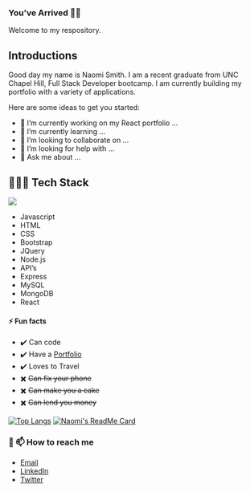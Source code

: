 
### You've Arrived 👋🏾
<p> Welcome to my respository.<p>

 ## Introductions
  <p> Good day my name is Naomi Smith. I am a recent graduate from UNC Chapel Hill, Full Stack Developer bootcamp. I am currently building my portfolio with a variety of applications. 

Here are some ideas to get you started:

- 🔭 I’m currently working on my React portfolio ...
- 🌱 I’m currently learning ...
- 👯 I’m looking to collaborate on ...
- 🤔 I’m looking for help with ...
- 💬 Ask me about ...

## 👩🏾‍💻 Tech Stack
 ![](https://img.shields.io/badge/<WORD_ON_LEFT>-<WORD_ON_RIGHT>-informational?style=flat&logo=<LOGO_NAME>&logoColor=white&color=2bbc8a)
- Javascript
- HTML
- CSS
- Bootstrap
- JQuery
- Node.js
- API’s
- Express
- MySQL
- MongoDB
- React


#### ⚡ Fun facts
- ✔️ Can code
- ✔️ Have a [Portfolio]()
- ✔️ Loves to Travel
- ✖️ ~~Can fix your phone~~
- ✖️ ~~Can make you a cake~~
- ✖️ ~~Can lend you money~~
   
<!--    title_color: "19f9d899",
    icon_color: "19f9d899",
    text_color: "FF75B5",
    bg_color: "31353a", -->

[![Top Langs](https://github-readme-stats.vercel.app/api/top-langs/?username=smithnaomi&show_icons=true&theme=panda&bg_color=31353a&text_color=FF75B5&title_color=19f9d899&icon_color=19f9d899&hide_border=true&include_all_commits=true&count_private=true)](https://smithnaomi.ml "Naomi's top languages")
[![Naomi's ReadMe Card](https://github-readme-stats.vercel.app/api?username=smithnaomi&show_icons=true&theme=panda&bg_color=31353a&text_color=FF75B5&title_color=19f9d899&icon_color=19f9d899&hide_border=true&include_all_commits=true&count_private=true)](https://smithnaomi.ml "Naomi's Contributions")
   
<!-- ![Naomi's GitHub stats](https://github-readme-stats.vercel.app/api?username=smithnaomi&theme=panda&show_icons=true)
   
[![Top Langs](https://github-readme-stats.vercel.app/api/top-langs/?username=smithnaomi&layout=compact_theme=panda&show_icons=true)](https://github.com/smithnaomi/github-readme-stats) -->
### 🔗 📫 How to reach me

+ [Email](mailto:smithnaomi488@gmail.com)
+ [LinkedIn](https://www.linkedin.com/in/smithnaomi488)
+ [Twitter](https://twitter.com/thenewCoder)

